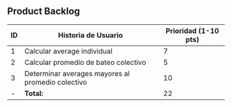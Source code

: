 ## Product Backlog

| ID | Historia de Usuario | Prioridad (1-10 pts)
|----|---------------------|------------|
| 1 | Calcular average individual | 7 |
| 2 | Calcular promedio de bateo colectivo | 5 |
| 3 | Determinar averages mayores al promedio colectivo | 10 |
|- | **Total:** | 22 |